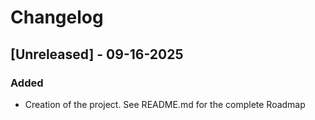# Changelog

## [Unreleased] - 09-16-2025

### Added
- Creation of the project. See README.md for the complete Roadmap